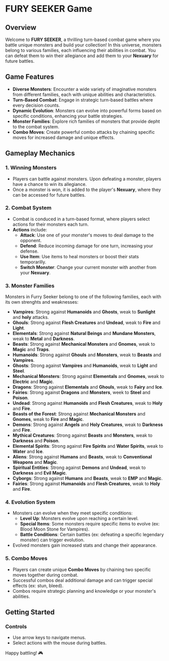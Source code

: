 # FURY SEEKER Game


## Overview

Welcome to **FURY SEEKER**, a thrilling turn-based combat game where you battle unique monsters and build your collection! In this universe, monsters belong to various families, each influencing their abilities in combat. You can defeat them to win their allegiance and add them to your **Nexuary** for future battles.

## Game Features

- **Diverse Monsters**: Encounter a wide variety of imaginative monsters from different families, each with unique abilities and characteristics.
- **Turn-Based Combat**: Engage in strategic turn-based battles where every decision counts.
- **Dynamic Evolution**: Monsters can evolve into powerful forms based on specific conditions, enhancing your battle strategies.
- **Monster Families**: Explore rich families of monsters that provide depht to the combat system.
- **Combo Moves**: Create powerful combo attacks by chaining specific moves for increased damage and unique effects.

## Gameplay Mechanics

### 1. Winning Monsters

- Players can battle against monsters. Upon defeating a monster, players have a chance to win its allegiance.
- Once a monster is won, it is added to the player's **Nexuary**, where they can be accessed for future battles.

### 2. Combat System

- Combat is conduced in a turn-based format, where players select actions for their monsters each turn.
- **Actions** include:
    - **Attack**: Use one of your monster's moves to deal damage to the opponent.
    - **Defend**: Reduce incoming damage for one turn, increasing your defense.
    - **Use Item**: Use items to heal monsters or boost their stats temporarilly.
    - **Switch Monster**: Change your current monster with another from your **Nexuary**.

### 3. Monster Families

Monsters in Furry Seeker belong to one of the following families, each with its own strenghts and weaknesses:
 
 - **Vampires**: Strong against **Humanoids** and **Ghosts**, weak to **Sunlight** and **holy** attacks.
 - **Ghouls**: Strong against **Flesh Creatures** and **Undead**, weak to **Fire** and **Light**.
 - **Elementals**: Strong against **Natural Beings** and **Mundane Monsters**, weak to **Metal** and **Darkness**.
 - **Beasts**: Strong against **Mechanical Monsters** and **Gnomes**, weak to **Magic** and **Traps**.
 - **Humanoids**: Strong against **Ghouls** and **Monsters**, weak to **Beasts** and **Vampires**.
 - **Ghosts**: Strong against **Vampires** and **Humanoids**, weak to **Light** and **Steel**.
 - **Mechanical Monsters**: Strong against **Elementals** and **Gnomes**, weak to **Electric** and **Magic**.
 - **Dragons**: Strong against **Elementals** and **Ghouls**, weak to **Fairy** and **Ice**.
 - **Fairies**: Strong against **Dragons** and **Monsters**, week to **Steel** and **Poison**.
 - **Undead**: Strong against **Humanoids** and **Flesh Creatures**, weak to **Holy** and **Fire**.
 - **Beasts of the Forest**: Strong against **Mechanical Monsters** and **Gnomes**, weak to **Fire** and **Magic**.
 - **Demons**: Strong against **Angels** and **Holy Creatures**, weak to **Darkness** and **Fire**.
 - **Mythical Creatures**: Strong against **Beasts** and **Monsters**, weak to **Darkness** and **Poison**.
 - **Elemental Spirits**: Strong against **Fire Spirits** and **Water Spirits**, weak to **Water** and **Ice**.
 - **Aliens**: Strong against **Humans** and **Beasts**, weak to **Conventional Weapons** and **Magic**.
 - **Spiritual Entities**: Strong against **Demons** and **Undead**, weak to **Darkness** and **Evil Magic**.
 - **Cyborgs**: Strong against **Humans** and **Beasts**, weak to **EMP** and **Magic**.
 - **Fairies**: Strong against **Humanoids** and **Flesh Creatures**, weak to **Holy** and **Fire**.

 ### 4. Evolution System

 - Monsters can evolve when they meet specific conditions:
    - **Level Up**: Monsters evolve upon reaching a certain level.
    - **Special Items**: Some monsters require specific items to evolve (ex: Blood Moon Stone for Vampires).
    - **Battle Conditions**: Certain battles (ex: defeating a specific legendary monster) can trigger evolution.
- Evolved monsters gain increased stats and change their appearance.

### 5. Combo Moves

- Players can create unique **Combo Moves** by chaining two specific moves together during combat.
- Successful combos deal additional damage and can trigger special effects (ex: stun, bleed).
- Combos require strategic planning and knowledge or your monster's abilities.

## Getting Started

### Controls

- Use arrow keys to navigate menus.
- Select actions with the mouse during battles.

Happy battling! 🎮
